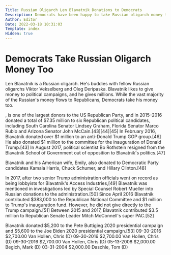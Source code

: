 ```yaml
---
Title: Russian Oligarch Len Blavatnik Donations to Democrats
Description: Democrats have been happy to take Russian oligarch money too.
Author: Editor
Date: 2022-03-18 10:31:03
Template: index
Hidden: true
---
```

# Democrats Take Russian Oligarch Money Too
Len Blavatnik is a Russian oligarch. He's buddies with fellow Russian oligarchs Viktor Vekselberg and Oleg Deripaska. Blavatnik likes to give money to political campaigns, and he gives millions. While the vast majority of the Russian's money flows to Republicans, Democrats take his money too.

, is one of the largest donors to the US Republican Party, and in 2015–2016 donated a total of $7.35 million to six Republican political candidates, including South Carolina Senator Lindsey Graham, Florida Senator Marco Rubio and Arizona Senator John McCain.[43][44][45] In February 2016, Blavatnik donated over $1 million to an anti-Donald Trump GOP group.[46] He also donated $1 million to the committee for the inauguration of Donald Trump.[43] In August 2017, political scientist Bo Rothstein resigned from the Blavatnik School of Government out of opposition to Blavatnik's politics.[47]

Blavatnik and his American wife, Emily, also donated to Democratic Party candidates Kamala Harris, Chuck Schumer, and Hillary Clinton.[48]

In 2017, after two senior Trump administration officials went on record as being lobbyists for Blavatnik's Access Industries,[49] Blavatnik was mentioned in investigations led by Special Counsel Robert Mueller into Russian donations to the administration.[50] Since April 2016 Blavatnik contributed $383,000 to the Republican National Committee and $1 million to Trump's inauguration fund. However, he did not give directly to the Trump campaign.[51] Between 2015 and 2017, Blavatnik contributed $3.5 million to Republican Senate Leader Mitch McConnell's super PAC.[52]

Blavatnik donated $5,200 to the Pete Buttigieg 2020 presidential campaign and $5,600 to the Joe Biden 2020 presidential campaign.[53] 
09-30-2016 	$2,700.00 	Van Hollen, Chris (D)
09-30-2016 	$2,700.00 	Van Hollen, Chris (D)
09-30-2016 	$2,700.00 	Van Hollen, Chris (D)
05-13-2008 	$2,000.00 	Begich, Mark (D)
03-31-2004 	$2,000.00 	Daschle, Tom (D)